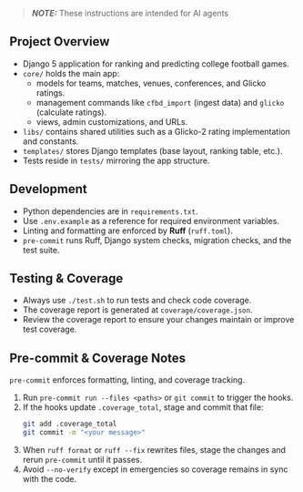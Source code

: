 > **_NOTE:_** These instructions are intended for AI agents

## Project Overview

- Django 5 application for ranking and predicting college football games.
- `core/` holds the main app:
  - models for teams, matches, venues, conferences, and Glicko ratings.
  - management commands like `cfbd_import` (ingest data) and `glicko` (calculate ratings).
  - views, admin customizations, and URLs.
- `libs/` contains shared utilities such as a Glicko-2 rating implementation and constants.
- `templates/` stores Django templates (base layout, ranking table, etc.).
- Tests reside in `tests/` mirroring the app structure.

## Development

- Python dependencies are in `requirements.txt`.
- Use `.env.example` as a reference for required environment variables.
- Linting and formatting are enforced by **Ruff** (`ruff.toml`).
- `pre-commit` runs Ruff, Django system checks, migration checks, and the test suite.

## Testing & Coverage

- Always use `./test.sh` to run tests and check code coverage.
- The coverage report is generated at `coverage/coverage.json`.
- Review the coverage report to ensure your changes maintain or improve test coverage.

## Pre-commit & Coverage Notes

`pre-commit` enforces formatting, linting, and coverage tracking.

1. Run `pre-commit run --files <paths>` or `git commit` to trigger the hooks.
2. If the hooks update `.coverage_total`, stage and commit that file:
   ```bash
   git add .coverage_total
   git commit -m "<your message>"
   ```
3. When `ruff format` or `ruff --fix` rewrites files, stage the changes and rerun `pre-commit` until it passes.
4. Avoid `--no-verify` except in emergencies so coverage remains in sync with the code.
